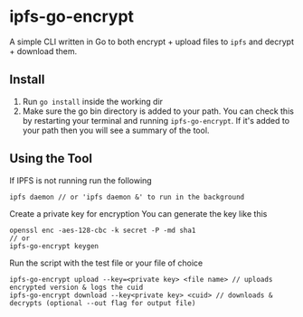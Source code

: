 # ipfs-go-encrypt

A simple CLI written in Go to both encrypt + upload files to `ipfs` and decrypt + download them.

## Install

1. Run `go install` inside the working dir
2. Make sure the go bin directory is added to your path. You can check this by restarting your terminal and running `ipfs-go-encrypt`. If it's added to your path then you will see a summary of the tool.

## Using the Tool

If IPFS is not running run the following

```
ipfs daemon // or 'ipfs daemon &' to run in the background
```

Create a private key for encryption
You can generate the key like this

```
openssl enc -aes-128-cbc -k secret -P -md sha1
// or
ipfs-go-encrypt keygen
```

Run the script with the test file or your file of choice

```
ipfs-go-encrypt upload --key=<private key> <file name> // uploads encrypted version & logs the cuid
ipfs-go-encrypt download --key<private key> <cuid> // downloads & decrypts (optional --out flag for output file)
```
